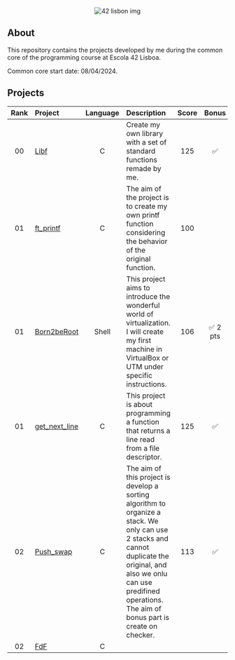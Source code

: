 <div align = "center">

  <img src = "https://www.vangproperties.com/media/3830/42lisboa.jpg?preset=imageWithTextInsideText" alt = "42 lisbon img">
</div>

## About
This repository contains the projects developed by me during the common core of the programming course at Escola 42 Lisboa.

Common core start date: 08/04/2024.

## Projects

<div align= "center">

| Rank | Project | Language | Description | Score | Bonus | Date |
| :---: | :--- | :---: | :--- | :---: |:---:|:--- |
| 00 | [Libf](https://github.com/MargaridaIFM/Libft) | C | Create my own library with a set of standard functions remade by me. | 125 | ✅| 18/04/2024 |
| 01 | [ft_printf](https://github.com/MargaridaIFM/Printf) | C | The aim of the project is to create my own printf function considering the behavior of the original function. | 100  |  | 19/04/2024 |
| 01 | [Born2beRoot](https://github.com/MargaridaIFM/Born2beRoot) | Shell | This project aims to introduce the wonderful world of virtualization. I will create my first machine in VirtualBox or UTM under specific instructions.| 106 | ✅ 2 pts | 07/05/2024 |
| 01 | [get_next_line](https://github.com/MargaridaIFM/get_next_line) | C | This project is about programming a function that returns a line read from a file descriptor.|125 | ✅ | 16/05/2024 |
| 02 | [Push_swap](https://github.com/MargaridaIFM/Push_swap) | C | The aim of this project is develop a sorting algorithm to organize a stack. We only can use 2 stacks and cannot duplicate the original, and also we onlu can use predifined operations. The aim of bonus part is create on checker.| 113 | ✅ | 27/06/2024|
| 02 | [FdF](https://github.com/MargaridaIFM/FdF) | C | | | | |


</div>
